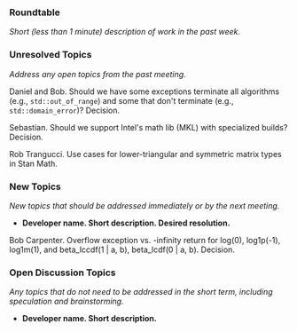 ### Roundtable
_Short (less than 1 minute) description of work in the past week._

### Unresolved Topics
_Address any open topics from the past meeting._

Daniel and Bob.  Should we have some exceptions terminate all algorithms (e.g.,
`std::out_of_range`) and some that don't terminate (e.g., `std::domain_error`)?
Decision.

Sebastian.  Should we support Intel's math lib (MKL) with specialized builds?
Decision.

Rob Trangucci. Use cases for lower-triangular and symmetric matrix types in Stan Math.

### New Topics
_New topics that should be addressed immediately or by the next
meeting._

* __Developer name.  Short description.  Desired resolution.__

Bob Carpenter.  Overflow exception vs. -infinity return for log(0), log1p(-1), log1m(1), and beta_lccdf(1 | a, b), beta_lcdf(0 | a, b).  Decision.

### Open Discussion Topics
_Any topics that do not need to be addressed in the short term,
including speculation and brainstorming._

* __Developer name.  Short description.__